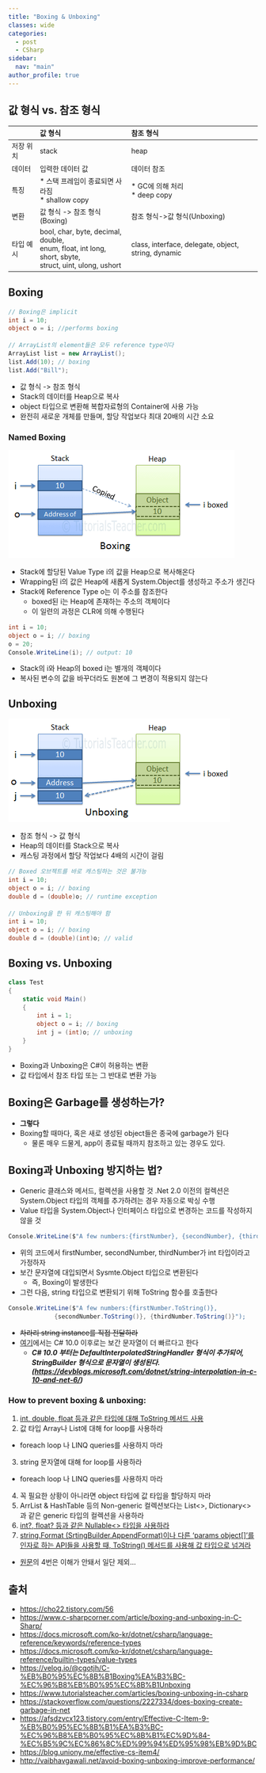 ```yaml
---
title: "Boxing & Unboxing"
classes: wide
categories: 
  - post
  - CSharp
sidebar:
  nav: "main"
author_profile: true
---
```


## 값 형식 vs. 참조 형식

||값 형식|참조 형식|  
|:---|:---|:---|
|저장 위치|stack|heap|
|데이터|입력한 데이터 값|데이터 참조|
|특징|* 스택 프레임이 종료되면 사라짐<br />* shallow copy|* GC에 의해 처리<br />* deep copy|
|변환|값 형식 -> 참조 형식(Boxing)|참조 형식->값 형식(Unboxing)|
|타입 예시|bool, char, byte, decimal, double,<br />enum, float, int long, short, sbyte,<br /> struct, uint, ulong, ushort|class, interface, delegate, object, string, dynamic|

## Boxing

```csharp
// Boxing은 implicit
int i = 10;
object o = i; //performs boxing

// ArrayList의 element들은 모두 reference type이다
ArrayList list = new ArrayList();
list.Add(10); // boxing
list.Add("Bill");
```

* 값 형식 -> 참조 형식
* Stack의 데이터를 Heap으로 복사
* object 타입으로 변환해 복합자료형의 Container에 사용 가능
* 완전히 새로운 개체를 만들며, 할당 작업보다 최대 20배의 시간 소요
  
### Named Boxing

![post_thumbnail](/assets/images/boxing.png)

* Stack에 할당된 Value Type i의 값을 Heap으로 복사해온다
* Wrapping된 i의 값은 Heap에 새롭게 System.Object를 생성하고 주소가 생긴다
* Stack에 Reference Type o는 이 주소를 참조한다
  * boxed된 i는 Heap에 존재하는 주소의 객체이다
  * 이 일련의 과정은 CLR에 의해 수행된다

```csharp
int i = 10;
object o = i; // boxing
o = 20;
Console.WriteLine(i); // output: 10
```
* Stack의 i와 Heap의 boxed i는 별개의 객체이다
* 복사된 변수의 값을 바꾸더라도 원본에 그 변경이 적용되지 않는다
  
## Unboxing

![post_thumbnail](/assets/images/unboxing.png)

* 참조 형식 -> 값 형식
* Heap의 데이터를 Stack으로 복사
* 캐스팅 과정에서 할당 작업보다 4배의 시간이 걸림

```csharp
// Boxed 오브젝트를 바로 캐스팅하는 것은 불가능
int i = 10;
object o = i; // boxing
double d = (double)o; // runtime exception

// Unboxing을 한 뒤 캐스팅해야 함
int i = 10;
object o = i; // boxing
double d = (double)(int)o; // valid
```

## Boxing vs. Unboxing

```csharp
class Test  
{  
    static void Main()  
    {  
        int i = 1;  
        object o = i; // boxing  
        int j = (int)o; // unboxing  
    }  
}  
```

* Boxing과 Unboxing은 C#이 허용하는 변환
* 값 타입에서 참조 타입 또는 그 반대로 변환 가능

## Boxing은 Garbage를 생성하는가?
* **그렇다**
* Boxing할 때마다, 혹은 새로 생성된 object들은 종국에 garbage가 된다
  * 물론 매우 드물게, app이 종료될 때까지 참조하고 있는 경우도 있다.

## Boxing과 Unboxing 방지하는 법?
* Generic 클래스와 메서드, 컬렉션을 사용할 것
  .Net 2.0 이전의 컬렉션은 System.Object 타입의 객체를 추가하려는 경우 자동으로 박싱 수행
* Value 타입을 System.Object나 인터페이스 타입으로 변경하는 코드를 작성하지 않을 것

```csharp
Console.WriteLine($"A few numbers:{firstNumber}, {secondNumber}, {thirdNumber}");
```
* 위의 코드에서 firstNumber, secondNumber, thirdNumber가 int 타입이라고 가정하자
* 보간 문자열에 대입되면서 Sysmte.Object 타입으로 변환된다
  * 즉, Boxing이 발생한다
* 그런 다음, string 타입으로 변환되기 위해 ToString 함수를 호출한다

```csharp
Console.WriteLine($"A few numbers:{firstNumber.ToString()}, 
             {secondNumber.ToString()}, {thirdNumber.ToString()}");
```
* ~~차라리 string instance를 직접 전달하라~~
* [여기](https://blog.uniony.me/effective-cs-item4/)에서는 C# 10.0 이후로는 보간 문자열이 더 빠르다고 한다
  * ***C# 10.0 부터는 DefaultInterpolatedStringHandler 형식이 추가되어, StringBuilder 형식으로 문자열이 생성된다.(https://devblogs.microsoft.com/dotnet/string-interpolation-in-c-10-and-net-6/)***

### How to prevent boxing & unboxing:
1. [int, double, float 등과 같은 타입에 대해 ToString 메서드 사용](https://stackoverflow.com/questions/6423452/boxing-and-unboxing-in-int-and-string)
2. 값 타입 Array나 List에 대해 for loop를 사용하라
  * foreach loop 나 LINQ queries를 사용하지 마라
3. string 문자열에 대해 for loop를 사용하라
  * foreach loop 나 LINQ queries를 사용하지 마라
4. 꼭 필요한 상황이 아니라면 object 타입에 값 타입을 할당하지 마라
5. ArrList & HashTable 등의 Non-generic 컬렉션보다는 List<>, Dictionary<> 과 같은 generic 타입의 컬렉션을 사용하라
6. [int?, float? 등과 같은 Nullable<> 타입을 사용하라](https://stackoverflow.com/questions/4904514/is-there-a-performance-degradation-when-we-always-use-nullable-value-types-inste)
7. [string.Format (SrtingBuilder.AppendFormat)이나 다른 ‘params object[]’를 인자로 하는 API들을 사용할 때, ToString() 메서드를 사용해 값 타입으로 넘겨라](https://stackoverflow.com/questions/8477322/boxing-and-unboxing-in-string-format-is-the-following-rationalized)

* [원문](http://vaibhavgawali.net/avoid-boxing-unboxing-improve-performance/)의 4번은 이해가 안돼서 일단 제외...

## 출처
* <https://cho22.tistory.com/56>
* <https://www.c-sharpcorner.com/article/boxing-and-unboxing-in-C-Sharp/>
* <https://docs.microsoft.com/ko-kr/dotnet/csharp/language-reference/keywords/reference-types>
* <https://docs.microsoft.com/ko-kr/dotnet/csharp/language-reference/builtin-types/value-types>
* <https://velog.io/@cgotjh/C-%EB%B0%95%EC%8B%B1Boxing%EA%B3%BC-%EC%96%B8%EB%B0%95%EC%8B%B1Unboxing>
* <https://www.tutorialsteacher.com/articles/boxing-unboxing-in-csharp>
* <https://stackoverflow.com/questions/2227334/does-boxing-create-garbage-in-net>
* <https://afsdzvcx123.tistory.com/entry/Effective-C-Item-9-%EB%B0%95%EC%8B%B1%EA%B3%BC-%EC%96%B8%EB%B0%95%EC%8B%B1%EC%9D%84-%EC%B5%9C%EC%86%8C%ED%99%94%ED%95%98%EB%9D%BC>
* <https://blog.uniony.me/effective-cs-item4/>
* <http://vaibhavgawali.net/avoid-boxing-unboxing-improve-performance/>